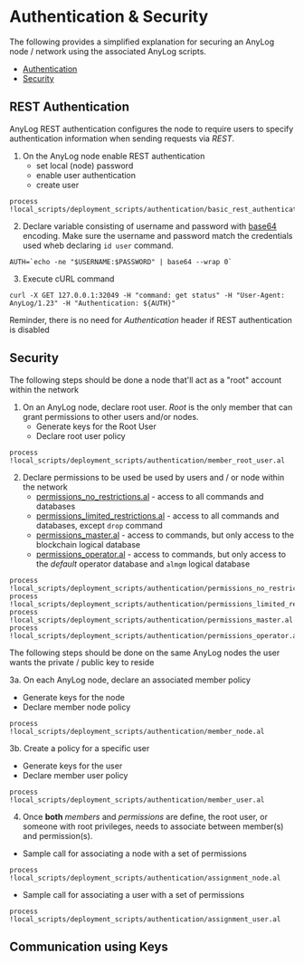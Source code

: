 # Authentication & Security
The following provides a simplified explanation for securing an AnyLog node / network using the associated AnyLog
scripts.  

* [Authentication](https://github.com/AnyLog-co/documentation/blob/master/authentication.md)
* [Security](https://github.com/AnyLog-co/documentation/blob/master/examples/Secure%20Network.md)

## REST Authentication
AnyLog REST authentication configures the node to require users to specify authentication information when sending
requests via _REST_.

1. On the AnyLog node enable REST authentication
   * set local (node) password
   * enable user authentication 
   * create user 
```anylog
process !local_scripts/deployment_scripts/authentication/basic_rest_authentication.al
```

2. Declare variable consisting of username and password with [base64](https://linux.die.net/man/1/base64) encoding. 
Make sure the username and password match the credentials used wheb declaring `id user` command.   
```shell
AUTH=`echo -ne "$USERNAME:$PASSWORD" | base64 --wrap 0`
```

3. Execute cURL command 
```shell
curl -X GET 127.0.0.1:32049 -H "command: get status" -H "User-Agent: AnyLog/1.23" -H "Authentication: ${AUTH}"
```
Reminder, there is no need for _Authentication_ header if REST authentication is disabled  


## Security 

The following steps should be done a node that'll act as a "root" account within the network

1. On an AnyLog node, declare root user. _Root_ is the only member that can grant permissions to other 
users and/or nodes.
   * Generate keys for the Root User
   * Declare root user policy
```anylog
process !local_scripts/deployment_scripts/authentication/member_root_user.al
```

2. Declare permissions to be used be used by users and / or node within the network
   * [permissions_no_restrictions.al](permissions_no_restrictions.al) - access to all commands and databases 
   * [permissions_limited_restrictions.al](permissions_limited_restrictions.al) - access to all commands and databases, 
   except `drop` command 
   * [permissions_master.al](permissions_master.al) - access to commands, but only access to the blockchain logical database
   * [permissions_operator.al](permissions_operator.al) - access to commands, but only access to the _default_ operator 
   database and `almgm` logical database
```anylog
process !local_scripts/deployment_scripts/authentication/permissions_no_restrictions.al
process !local_scripts/deployment_scripts/authentication/permissions_limited_restrictions.al
process !local_scripts/deployment_scripts/authentication/permissions_master.al
process !local_scripts/deployment_scripts/authentication/permissions_operator.al
```
   
The following steps should be done on the same AnyLog nodes the user wants the private / public key to reside

3a. On each AnyLog node, declare an associated member policy
   * Generate keys for the node
   * Declare member node policy 
```anylog
process !local_scripts/deployment_scripts/authentication/member_node.al
```

3b. Create a policy for a specific user
   * Generate keys for the user
   * Declare member user policy
```anylog
process !local_scripts/deployment_scripts/authentication/member_user.al
```

4. Once **both** _members_ and _permissions_ are define, the root user, or someone with root privileges, needs to associate
between member(s) and permission(s).
* Sample call for associating a node with a set of permissions 
```anylog
process !local_scripts/deployment_scripts/authentication/assignment_node.al
```
* Sample call for associating a user with a set of permissions
```anylog
process !local_scripts/deployment_scripts/authentication/assignment_user.al
```

## Communication using Keys